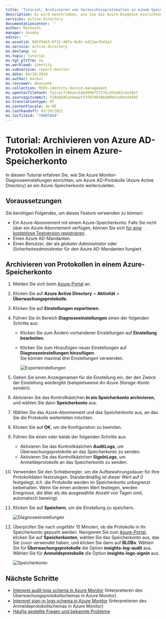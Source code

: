 ```yaml
---
title: 'Tutorial: Archivieren von Verzeichnisprotokollen in einem Speicherkonto | Microsoft-Dokumentation'
description: Es wird beschrieben, wie Sie die Azure-Diagnose einrichten, um Azure Active Directory-Protokolle per Pushvorgang in ein Speicherkonto zu übertragen.
services: active-directory
documentationcenter: ''
author: MarkusVi
manager: daveba
editor: ''
ms.assetid: 045f94b3-6f12-407a-8e9c-ed13ae7b43a3
ms.service: active-directory
ms.devlang: na
ms.topic: tutorial
ms.tgt_pltfrm: na
ms.workload: identity
ms.subservice: report-monitor
ms.date: 04/18/2019
ms.author: markvi
ms.reviewer: dhanyahk
ms.collection: M365-identity-device-management
ms.openlocfilehash: fa2cac7c89a2cb1bd99675727bcd51e82c4a18ef
ms.sourcegitcommit: f28ebb95ae9aaaff3f87d8388a09b41e0b3445b5
ms.translationtype: HT
ms.contentlocale: de-DE
ms.lasthandoff: 03/29/2021
ms.locfileid: "74007864"
---
```

# <a name="tutorial-archive-azure-ad-logs-to-an-azure-storage-account"></a>Tutorial: Archivieren von Azure AD-Protokollen in einem Azure-Speicherkonto

In diesem Tutorial erfahren Sie, wie Sie Azure Monitor-Diagnoseeinstellungen einrichten, um Azure AD-Protokolle (Azure Active Directory) an ein Azure-Speicherkonto weiterzuleiten.

## <a name="prerequisites"></a>Voraussetzungen 

Sie benötigen Folgendes, um dieses Feature verwenden zu können:

* Ein Azure-Abonnement mit einem Azure-Speicherkonto. Falls Sie nicht über ein Azure-Abonnement verfügen, können Sie sich [für eine kostenlose Testversion registrieren](https://azure.microsoft.com/free/).
* Einen Azure AD-Mandanten.
* Einen Benutzer, der als *globaler Administrator* oder *Sicherheitsadministrator* für den Azure AD-Mandanten fungiert.

## <a name="archive-logs-to-an-azure-storage-account"></a>Archivieren von Protokollen in einem Azure-Speicherkonto

1. Melden Sie sich beim [Azure-Portal](https://portal.azure.com) an. 

2. Klicken Sie auf **Azure Active Directory** > **Aktivität** > **Überwachungsprotokolle**. 

3. Klicken Sie auf **Einstellungen exportieren**. 

4. Führen Sie im Bereich **Diagnoseeinstellungen** einen der folgenden Schritte aus:
   * Klicken Sie zum Ändern vorhandener Einstellungen auf **Einstellung bearbeiten**.
   * Klicken Sie zum Hinzufügen neuer Einstellungen auf **Diagnoseeinstellungen hinzufügen**.  
     Sie können maximal drei Einstellungen verwenden. 

     ![Exporteinstellungen](./media/quickstart-azure-monitor-route-logs-to-storage-account/ExportSettings.png)

5. Geben Sie einen Anzeigenamen für die Einstellung ein, der den Zweck der Einstellung wiedergibt (beispielsweise *An Azure Storage-Konto senden*). 

6. Aktivieren Sie das Kontrollkästchen **In ein Speicherkonto archivieren**, und wählen Sie dann **Speicherkonto** aus. 

7. Wählen Sie das Azure-Abonnement und das Speicherkonto aus, an das Sie die Protokolle weiterleiten möchten.
 
8. Klicken Sie auf **OK**, um die Konfiguration zu beenden.

9. Führen Sie einen oder beide der folgenden Schritte aus:
    * Aktivieren Sie das Kontrollkästchen **AuditLogs**, um Überwachungsprotokolle an das Speicherkonto zu senden. 
    * Aktivieren Sie das Kontrollkästchen **SignInLogs**, um Anmeldeprotokolle an das Speicherkonto zu senden.

10. Verwenden Sie den Schieberegler, um die Aufbewahrungsdauer für Ihre Protokolldaten festzulegen. Standardmäßig ist dieser Wert auf *0* festgelegt, d.h. die Protokolle werden im Speicherkonto unbegrenzt beibehalten. Wenn Sie einen anderen Wert festlegen, werden Ereignisse, die älter als die ausgewählte Anzahl von Tagen sind, automatisch bereinigt.

11. Klicken Sie auf **Speichern**, um die Einstellung zu speichern.

    ![Diagnoseeinstellungen](./media/quickstart-azure-monitor-route-logs-to-storage-account/DiagnosticSettings.png)

12. Überprüfen Sie nach ungefähr 15 Minuten, ob die Protokolle in Ihr Speicherkonto gepusht werden. Navigieren Sie zum [Azure-Portal](https://portal.azure.com), klicken Sie auf **Speicherkonten**, wählen Sie das Speicherkonto aus, das Sie zuvor verwendet haben, und klicken Sie dann auf **BLOBs**. Wählen Sie für **Überwachungsprotokolle** die Option **insights-log-audit** aus. Wählen Sie für **Anmeldeprotokolle** die Option **insights-logs-signin** aus.

    ![Speicherkonto](./media/quickstart-azure-monitor-route-logs-to-storage-account/StorageAccount.png)

## <a name="next-steps"></a>Nächste Schritte

* [Interpret audit logs schema in Azure Monitor](reference-azure-monitor-audit-log-schema.md) (Interpretieren des Überwachungsprotokollschemas in Azure Monitor)
* [Interpret sign-in logs schema in Azure Monitor](reference-azure-monitor-sign-ins-log-schema.md) (Interpretieren des Anmeldeprotokollschemas in Azure Monitor)
* [Häufig gestellte Fragen und bekannte Probleme](concept-activity-logs-azure-monitor.md#frequently-asked-questions)